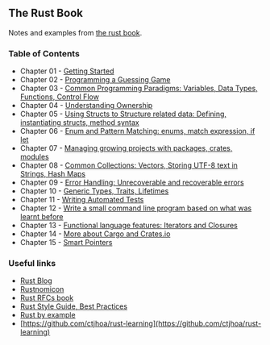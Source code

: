 ## The Rust Book

Notes and examples from [the rust book](https://doc.rust-lang.org/book/).

### Table of Contents

- Chapter 01 - [Getting Started](./ch1/hello_world/src/main.rs)
- Chapter 02 - [Programming a Guessing Game](./ch2/guessing_game/src/main.rs)
- Chapter 03 - [Common Programming Paradigms: Variables, Data Types, Functions, Control Flow](./ch3/README.md)
- Chapter 04 - [Understanding Ownership](./ch4/README.md)
- Chapter 05 - [Using Structs to Structure related data: Defining, instantiating structs, method syntax](./ch5/README.md)
- Chapter 06 - [Enum and Pattern Matching: enums, match expression, if let](./ch6/README.md)
- Chapter 07 - [Managing growing projects with packages, crates, modules](./ch7/module_system/README.md)
- Chapter 08 - [Common Collections: Vectors, Storing UTF-8 text in Strings, Hash Maps](./ch8/collections/README.md)
- Chapter 09 - [Error Handling: Unrecoverable and recoverable errors](./ch9/README.md)
- Chapter 10 - [Generic Types, Traits, Lifetimes](./ch10/README.md)
- Chapter 11 - [Writing Automated Tests](./ch11/README.md)
- Chapter 12 - [Write a small command line program based on what was learnt before](./ch12/minigrep/src/lib.rs)
- Chapter 13 - [Functional language features: Iterators and Closures](./ch13/README.md)
- Chapter 14 - [More about Cargo and Crates.io](./ch14/README.md)
- Chapter 15 - [Smart Pointers](./ch15/README.md)


### Useful links

- [Rust Blog](https://blog.rust-lang.org/)
- [Rustnomicon](https://doc.rust-lang.org/nomicon/)
- [Rust RFCs book](https://rust-lang.github.io/rfcs/introduction.html)
- [Rust Style Guide, Best Practices](https://doc.rust-lang.org/1.0.0/style/README.html)
- [Rust by example](https://doc.rust-lang.org/rust-by-example/)
- [https://github.com/ctjhoa/rust-learning](https://github.com/ctjhoa/rust-learning)
